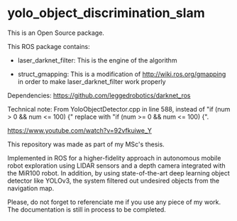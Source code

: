 # yolo_object_discrimination_slam

This is an Open Source package.

This ROS package contains:
- laser_darknet_filter:
This is the engine of the algorithm

- struct_gmapping:
This is a modification of http://wiki.ros.org/gmapping in order to make laser_darknet_filter work properly

Dependencies: https://github.com/leggedrobotics/darknet_ros

Technical note: From YoloObjectDetector.cpp in line 588, instead of "if (num > 0 && num <= 100) {" replace with "if (num >= 0 && num <= 100) {".

https://www.youtube.com/watch?v=92vfkuiwe_Y

This repository was made as part of my MSc's thesis.

Implemented in ROS for a higher-fidelity approach in autonomous mobile robot exploration using LIDAR sensors and a depth camera integrated with the MiR100 robot. In addition, by using state-of-the-art deep learning object detector like YOLOv3, the system filtered out undesired objects from the navigation map.

Please, do not forget to referenciate me if you use any piece of my work.
The documentation is still in process to be completed.
